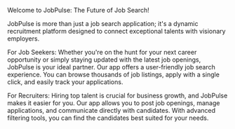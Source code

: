 Welcome to JobPulse: The Future of Job Search!

JobPulse is more than just a job search application; it's a dynamic recruitment platform designed to connect exceptional talents with visionary employers.

For Job Seekers:
Whether you're on the hunt for your next career opportunity or simply staying updated with the latest job openings, JobPulse is your ideal partner. Our app offers a user-friendly job search experience. You can browse thousands of job listings, apply with a single click, and easily track your applications.

For Recruiters:
Hiring top talent is crucial for business growth, and JobPulse makes it easier for you. Our app allows you to post job openings, manage applications, and communicate directly with candidates. With advanced filtering tools, you can find the candidates best suited for your needs.
